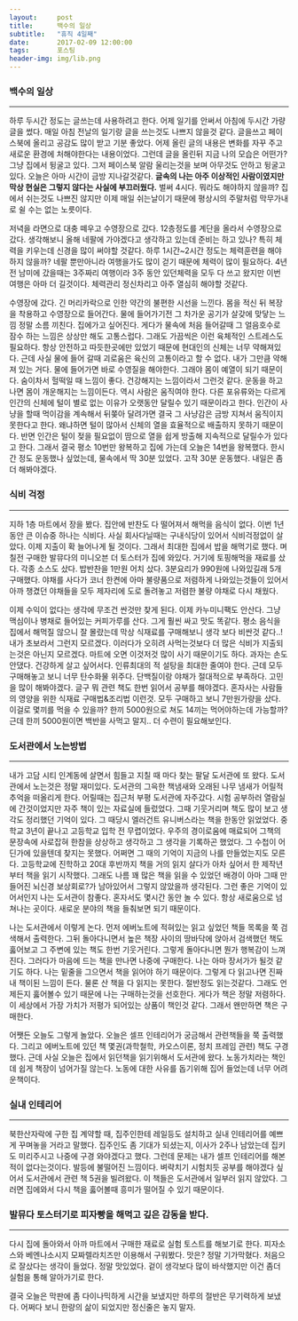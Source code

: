 ```yaml
---
layout:	    post
title: 	    백수의 일상
subtitle:   "휴직 4일째"
date:       2017-02-09 12:00:00
tags:       포스팅
header-img: img/lib.png
---
```



### 백수의 일상  
----  
  
 하루 두시간 정도는 글쓰는데 사용하려고 한다. 어제 일기를 안써서 아침에 두시간 가량 글을 썼다. 매일 아침 전날의 일기랑 글을 쓰는것도 나쁘지 않을것 같다.  글을쓰고 페이스북에 올리고 공감도 많이 받고 기분 좋았다. 어제 올린 글의 내용은 변화를 자꾸 주고 새로운 환경에 처해야한다는 내용이었다. 그런데 글을 올린뒤 지금 나의 모습은 어떤가? 그냥 집에서 뒹굴고 있다. 그저 페이스북 알람 울리는것을 보며 아무것도 안하고 뒹굴고 있다. 오늘은 아마 시간이 금방 지나갈것같다. __글속의 나는 아주 이상적인 사람이였지만 막상 현실은 그렇지 않다는 사실에 부끄러웠다.__ 벌써 4시다. 뭐라도 해야하지 않을까? 집에서 쉬는것도 나쁘진 않지만 이제 매일 쉬는날이기 때문에 평상시의 주말처럼 막무가내로 쉴 수는 없는 노릇이다.     
  
 저녁을 라면으로 대충 떼우고 수영장으로 갔다. 12층정도를 계단을 올라서 수영장으로 갔다. 생각해보니 올해 네팔에 가야겠다고 생각하고 있는데 준비는 하고 있나? 특히 체력을 키우는데 신경을 많이 써야할 것같다. 하루 1시간~2시간 정도는 체력훈련을 해야하지 않을까?  네팔 뿐만아니라 여행을가도 많이 걷기 때문에 체력이 많이 필요하다. 4년전 남미에 갔을때는 3주짜리 여행이라 3주 동안 있던체력을 모두 다 쓰고 왔지만 이번 여행은 아마 더 길것이다. 체력관리 정신차리고 아주 열심히 해야할 것같다.     
  
수영장에 갔다. 긴 머리카락으로 인한 약간의 불편한 시선을 느낀다. 몸을 적신 뒤 복장을 착용하고 수영장으로 들어간다. 물에 들어가기전 그 차가운 공기가 살갖에 맞닿는 느낌 정말 소름 끼친다. 집에가고 싶어진다. 게다가 물속에 처음 들어갈때 그 얼음호수로 잠수 하는 느낌은 상상만 해도 고통스럽다. 그래도 가끔씩은 이런 육체적인 스트레스도 필요하다. 항상 안전하고 따듯한곳에만 있었기 때문에 현대인의 신체는 너무 약해져있다. 근데 사실 물에 들어 갈때 괴로움은 육신의 고통이라고 할 수 없다. 내가 그만큼 약해져 있는 거다. 물에 들어가면 바로 수영질을 해야한다. 그래야 몸이 예열이 되기 때문이다. 숨이차서 헐떡일 때 느낌이 좋다. 건강해지는 느낌이라서 그런것 같다. 운동을 하고나면 몸이 개운해지는 느낌이든다. 역시 사람은 움직여야 한다. 다른 포유류와는 다르게 인간의 신체에 털이 별로 없는 이유가 오랫동안 달릴수 있기 때문이라고 한다. 인간이 사냥을 할때 먹이감을 계속해서 뒤쫒아 달려가면 결국 그 사냥감은 금방 지쳐서 움직이지 못한다고 한다. 왜냐하면 털이 많아서 신체의 열을 효율적으로 배출하지 못하기 때문이다. 반면 인간은 털이 젖을 필요없이 땀으로 열을 쉽게 방출해 지속적으로 달릴수가 있다고 한다. 그래서 결국 평소 10번만 왕복하고 집에 가는데 오늘은 14번을 왕복했다. 한시간 정도 운동했나 싶었는데, 물속에서 딱 30분 있었다. 고작 30분 운동했다. 내일은 좀더 해봐야겠다.     
  

### 식비 걱정
----  
  
 지하 1층 마트에서 장을 봤다. 집안에 반찬도 다 떨어져서 해먹을 음식이 없다. 이번 1년동안 큰 이슈중 하나는 식비다. 사실 회사다닐때는 구내식당이 있어서 식비걱정없이 살았다. 이제 지출이 확 늘어나게 될 것이다. 그래서 최대한 집에서 밥을 해먹기로 했다.  며칠전 구매한 발뮤다의 미니오븐 더 토스터가 집에 와있다.  거기에 토핑해먹을 재료를 샀다. 각종 소스도 샀다. 밥반찬을 1만원 어치 샀다. 3분요리가 990원에 나와있길래 5개 구매했다. 야채를 사다가 코너 한켠에 아마 불량품으로 저렴하게 나와있는것들이 있어서 아까 챙겼던 야채들을 모두 제자리에 도로 돌려놓고 저렴한 불량 야채로 다시 채웠다.  
  
 이제 수익이 없다는 생각에 무조건 싼것만 찾게 된다. 이제 카누미니팩도 안산다. 그냥 맥심이나 병채로 들어있는 커피가루를 산다. 그게 훨씬 싸고 맛도 똑같다. 평소 음식을 집에서 해먹질 않으니 잘 몰랐는데 막상 식재료를 구매해보니 생각 보다 비싼것 같다..! 내가 초보라서 그런지 모르겠다. 이러다가 오히려 사먹는것보다 더 많은 식비가 지출되는것은 아닌지 모르겠다. 마트에 오면 이것저것 많이 사기 때문이기도 하다. 과자는 손도 안댔다. 건강하게 살고 싶어서다. 인류최대의 적 설탕을 최대한 줄여야 한다. 근데 모두 구매해놓고 보니 너무 탄수화물 위주다. 단백질이랑 야채가 절대적으로 부족하다. 고민을 많이 해봐야겠다. 글구 뭐 관련 책도 한번 읽어서 공부를 해야겠다. 혼자사는 사람들의 영양을 위한 식재료 구매법&조리법 이런것.  모두 구매하고 보니 7만원가량을 샀다. 이걸로 몇끼를 먹을 수 있을까? 한끼 5000원으로 쳐도 14끼는 먹어야하는데 가능할까? 근데 한끼 5000원이면 백반을 사먹고 말지.. 더 수련이 필요해보인다.    
  
  
### 도서관에서 노는방법  
----  

 내가 고담 시티 인계동에 살면서 힘들고 지칠 때 마다 찾는 팔달 도서관에 또 왔다. 도서관에서 노는것은 정말 재미있다. 도서관의 그윽한 책냄새와 오래된 나무 냄새가 어릴적 추억을 떠올리게 한다. 어릴때는 집근처 부평 도서관에 자주갔다. 시험 공부하러 열람실에 간것이었지만 자주 책이 있는 자료실에 들렀었다. 그때 기웃거리며 책도 많이 보고 생각도 정리했던 기억이 있다. 그 때당시 엘러건트 유니버스라는 책을 한동안 읽었었다. 중학교 3년이 끝나고 고등학교 입학 전 무렵이었다. 우주의 경이로움에 매료되어 그책의 문장속에 사로잡혀 한참을 상상하고 생각하고 그 생각을 기록하곤 했었다. 그 수첩이 어딘가에 있을텐데 찾지는 못했다. 어쩌면 그 때의 기억이 지금의 나를 만들었는지도 모른다. 고등학교에 진학하고 20대 후반까지 책을 거의 읽지 살다가 아차 싶어서 한 제작년부터 책을 읽기 시작했다. 그래도 나름 꽤 많은 책을 읽을 수 있었던 배경이 아마 그때 만들어진 뇌신경 보상회로?가 남아있어서 그렇지 않았을까 생각된다. 그런 좋은 기억이 있어서인지 나는 도서관이 참좋다. 혼자서도 몇시간 동안 놀 수 있다. 항상 새로움으로 넘쳐나는 곳이다. 새로운 분야의 책을 들춰보면 되기 때문이다.  

 나는 도서관에서 이렇게 논다. 먼저 에버노트에 적혀있는 읽고 싶었던 책들 목록을 쭉 검색해서 출력한다. 그뒤 돌아다니면서 높은 책장 사이의 땅바닥에 앉아서 검색했던 책도 훓어보고 그 주변에 있는 책도 한번 기웃거린다. 그렇게 돌아다니면 뭔가 행복감이 느껴진다. 그러다가 마음에 드는 책을 만나면 나중에 구매한다. 나는 아마 장서가가 될것 같기도 하다. 나는 밑줄을 그으면서 책을 읽어야 하기 때문이다. 그렇게 다 읽고나면 진짜 내 책이된 느낌이 든다. 물론 산 책을 다 읽지는 못한다. 절반정도 읽는것같다. 그래도 언제든지 훓어볼수 있기 때문에 나는 구매하는것을 선호한다. 게다가 책은 정말 저렴하다. 이 세상에서 가장 가치가 저평가 되어있는 상품이 책인것 같다. 그래서 왠만하면 책은 구매한다.  

 어쨋든 오늘도 그렇게 놀았다. 오늘은 셀프 인테리어가 궁금해서 관련책들을 쭉 출력했다. 그리고 에버노트에 있던 책 몇권(과학철학, 카오스이론, 정치 프레임 관련) 책도 구경 했다. 근데 사실 오늘은 집에서 읽던책을 읽기위해서 도서관에 왔다. 노동가치라는 책인데 쉽게 책장이 넘어가질 않는다. 노동에 대한 사유를 돕기위해 집어 들었는데 너무 어려운책이다.   

  

### 실내 인테리어  
----  

북한산자락에 구한 집 계약할 때, 집주인한테 레일등도 설치하고 실내 인테리어를 예쁘게 꾸며놓을 거라고 말했다. 집주인도 좀 기대가 되셨는지, 이사가 2주나 남았는데 집키도 미리주시고 나중에 구경 와야겠다고 했다. 그런데 문제는 내가 셀프 인테리어를 해본적이 없다는것이다. 발등에 불떨어진 느낌이다. 벼략치기 시험치듯 공부를 해야겠다 싶어서 도서관에서 관련 책 5권을 빌려왔다. 이 책들은 도서관에서 일부러 읽지 않았다. 그러면 집에와서 다시 책을 훓어볼때 흥미가 떨어질 수 있기 때문이다.   
  

### 발뮤다 토스터기로 피자빵을 해먹고 깊은 감동을 받다.  
----  

다시 집에 돌아와서 아까 마트에서 구매한 재료로 실험 토스트를 해보기로 한다. 피자소스와 베엔나소시지 모짜렐라치즈만 이용해서 구워봤다. 맛은? 정말 기가막혔다. 처음으로 잘샀다는 생각이 들었다. 정말 맛있었다. 겉이 생각보다 많이 바삭했지만 이건 좀더 실험을 통해 알아가기로 한다.   
  
결국 오늘은 막판에 좀 다이나믹하게 시간을 보냈지만 하루의 절반은 무기력하게 보냈다. 어쩌다 보니 한량의 삶이 되었지만 정신줄은 놓지 말자.
  
  
